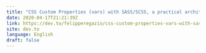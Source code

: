 ```yaml
---
title: "CSS Custom Properties (vars) with SASS/SCSS, a practical architecture strategy"
date: 2020-04-17T21:21:39Z
link: https://dev.to/felipperegazio/css-custom-properties-vars-with-sass-scss-a-practical-architecture-strategy-1m88?utm_medium=RSS&utm_source=news.12bit.vn
site: dev.to
language: English
draft: false
---
```

